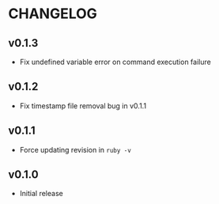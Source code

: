 # CHANGELOG
## v0.1.3

* Fix undefined variable error on command execution failure

## v0.1.2

* Fix timestamp file removal bug in v0.1.1

## v0.1.1

* Force updating revision in `ruby -v`

## v0.1.0

* Initial release
